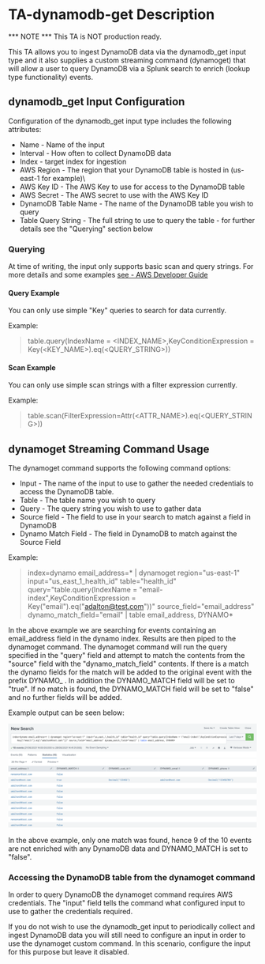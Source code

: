# TA-dynamodb-get Description

*** NOTE *** 
This TA is NOT production ready.

This TA allows you to ingest DynamoDB data via the dynamodb_get input type and it also supplies a custom streaming command (dynamoget) that will allow a user to query DynamoDB via a Splunk search to enrich (lookup type functionality) events.

## dynamodb_get Input Configuration

Configuration of the dynamodb_get input type includes the following attributes:

- Name - Name of the input
- Interval - How often to collect DynamoDB data
- Index - target index for ingestion
- AWS Region - The region that your DynamoDB table is hosted in (us-east-1 for example)\
- AWS Key ID - The AWS Key to use for access to the DynamoDB table
- AWS Secret - The AWS secret to use with the AWS Key ID
- DynamoDB Table Name - The name of the DynamoDB table you wish to query
- Table Query String - The full string to use to query the table - for further details see the "Querying" section below

### Querying

At time of writing, the input only supports basic scan and query strings. For more details and some examples [see - AWS Developer Guide]( https://docs.amazonaws.cn/en_us/amazondynamodb/latest/developerguide/GettingStarted.PHP.04.html)

#### Query Example

You can only use simple "Key" queries to search for data currently.

Example:
> table.query(IndexName = <INDEX_NAME>,KeyConditionExpression = Key(<KEY_NAME>).eq(<QUERY_STRING>))

#### Scan Example

You can only use simple scan strings with a filter expression currently.

Example:
> table.scan(FilterExpression=Attr(<ATTR_NAME>).eq(<QUERY_STRING>))

## dynamoget Streaming Command Usage

The dynamoget command supports the following command options:

- Input - The name of the input to use to gather the needed credentials to access the DynamoDB table. 
- Table - The table name you wish to query
- Query - The query string you wish to use to gather data
- Source field - The field to use in your search to match against a field in DynamoDB
- Dynamo Match Field - The field in DynamoDB to match against the Source Field

Example:

> index=dynamo email_address=* | dynamoget region="us-east-1" input="us_east_1_health_id" table="health_id" query="table.query(IndexName = \"email-index\",KeyConditionExpression = Key(\"email\").eq(\"adalton@test.com\"))" source_field="email_address" dynamo_match_field="email" | table email_address, DYNAMO*

In the above example we are searching for events containing an email_address field in the dynamo index. Results are then piped to the dynamoget command. The dynamoget command will run the query specified in the "query" field and attempt to match the contents from the "source" field with the "dynamo_match_field" contents. If there is a match the dynamo fields for the match will be added to the original event with the prefix DYNAMO_ . In addition the DYNAMO_MATCH field will be set to "true". If no match is found, the DYNAMO_MATCH field will be set to "false" and no further fields will be added.

Example output can be seen below:

![alt text](https://github.com/bantex01/TA-dynamodb-get/blob/main/README/dynamoget_output.png?raw=true)

In the above example, only one match was found, hence 9 of the 10 events are not enriched with any DynamoDB data and DYNAMO_MATCH is set to "false".

### Accessing the DynamoDB table from the dynamoget command

In order to query DynamoDB the dynamoget command requires AWS credentials. The "input" field tells the command what configured input to use to gather the credentials required.

If you do not wish to use the dynamodb_get input to periodically collect and ingest DynamoDB data you will still need to configure an input in order to use the dynamoget custom command. In this scenario, configure the input for this purpose but leave it disabled.

